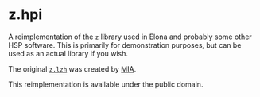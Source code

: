# z.hpi

A reimplementation of the `z` library used in Elona and probably some other HSP software. This is primarily for
demonstration purposes, but can be used as an actual library if you wish.

The original [`z.lzh`] was created by [MIA].

This reimplementation is available under the public domain.

[`z.lzh`]: http://taillove.jp/mia/plugin/arc/z.lzh
[MIA]: http://taillove.jp/mia/
